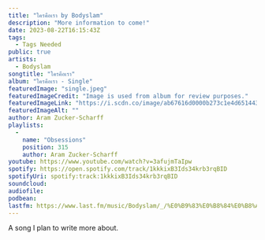 ```yaml
---
title: "ใครคือเรา by Bodyslam"
description: "More information to come!"
date: 2023-08-22T16:15:43Z
tags:
  - Tags Needed
public: true
artists:
  - Bodyslam
songtitle: "ใครคือเรา"
album: "ใครคือเรา - Single"
featuredImage: "single.jpeg"
featuredImageCredit: "Image is used from album for review purposes."
featuredImageLink: "https://i.scdn.co/image/ab67616d0000b273c1e4d65144304f4ead4b1c24"
featuredImageAlt: ""
author: Aram Zucker-Scharff
playlists:
  -
    name: "Obsessions"
    position: 315
    author: Aram Zucker-Scharff
youtube: https://www.youtube.com/watch?v=3afujmTaIpw
spotify: https://open.spotify.com/track/1kkkixB3Ids34krb3rqBID
spotifyUri: spotify:track:1kkkixB3Ids34krb3rqBID
soundcloud:
audiofile:
podbean:
lastfm: https://www.last.fm/music/Bodyslam/_/%E0%B9%83%E0%B8%84%E0%B8%A3%E0%B8%84%E0%B8%B7%E0%B8%AD%E0%B9%80%E0%B8%A3%E0%B8%B2
---
```


A song I plan to write more about.
		